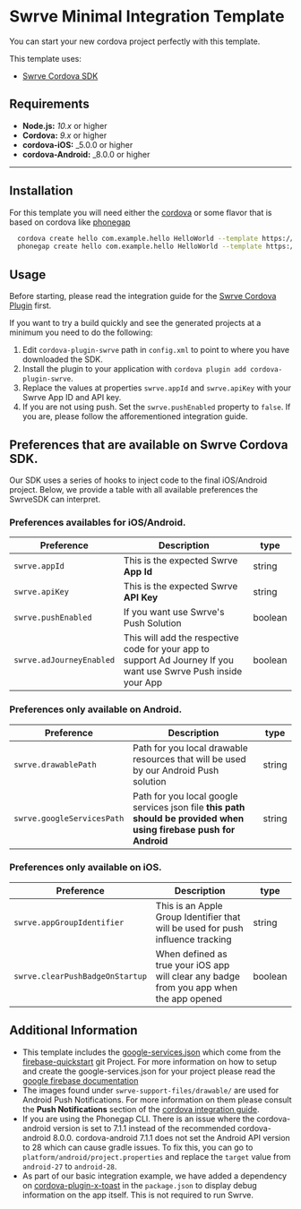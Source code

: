 # Swrve Minimal Integration Template

You can start your new cordova project perfectly with this template.

This template uses:

* [Swrve Cordova SDK](https://github.com/Swrve/swrve-cordova-sdk/)

## Requirements

* **Node.js:** _10.x_ or higher
* **Cordova:** _9.x_ or higher
* **cordova-iOS:** _5.0.0 or higher
* **cordova-Android:** _8.0.0 or higher

---

## Installation

For this template you will need either the [cordova](https://cordova.apache.org/docs/en/latest/guide/cli/) or some flavor that is based on cordova like [phonegap](http://docs.phonegap.com/getting-started/1-install-phonegap/desktop/)

```bash
  cordova create hello com.example.hello HelloWorld --template https://github.com/Swrve/swrve-cordova-minimal-integration.git
  phonegap create hello com.example.hello HelloWorld --template https://github.com/Swrve/swrve-cordova-minimal-integration.git
```

## Usage

Before starting, please read the integration guide for the [Swrve Cordova Plugin](https://docs.swrve.com/developer-documentation/integration/cordova/) first.

If you want to try a build quickly and see the generated projects at a minimum you need to do the following:

1. Edit `cordova-plugin-swrve` path in `config.xml` to point to where you have downloaded the SDK.
2. Install the plugin to your application with `cordova plugin add cordova-plugin-swrve`.
3. Replace the values at properties `swrve.appId` and `swrve.apiKey` with your Swrve App ID and API key.
4. If you are not using push. Set the `swrve.pushEnabled` property to `false`. If you are, please follow the afforementioned integration guide.  

## Preferences that are available on Swrve Cordova SDK.
Our SDK uses a series of hooks to inject code to the final iOS/Android project. Below, we provide a table with all available preferences the SwrveSDK can interpret. 

### Preferences availables for iOS/Android.

 Preference | Description | type |
| --- | --- | --- | 
| `swrve.appId` | This is the expected Swrve **App Id** |  string |
| `swrve.apiKey` | This is the expected Swrve **API Key** | string |  
| `swrve.pushEnabled` | If you want use Swrve's Push Solution | boolean|
| `swrve.adJourneyEnabled` | This will add the respective code for your app to support Ad Journey If you want use Swrve Push inside your App | boolean|

### Preferences only available on Android.
 Preference | Description | type |
| --- | --- | --- | 
| `swrve.drawablePath` | Path for you local drawable resources that will be used by our Android Push solution | string |
| `swrve.googleServicesPath` | Path for you local google services json file **this path should be provided when using firebase push for Android**  | string |

### Preferences only available on iOS.
 Preference | Description | type |
| --- | --- | --- | 
| `swrve.appGroupIdentifier` | This is an Apple Group Identifier that will be used for push influence tracking |  string |
| `swrve.clearPushBadgeOnStartup` | When defined as true your iOS app will clear any badge from you app when the app opened | boolean |  

## Additional Information

* This template includes the [google-services.json](https://github.com/Swrve/swrve-cordova-minimal-integration/blob/dev/template_src/swrve-support-files/android/google-services.json) which come from the [firebase-quickstart](https://github.com/firebase/quickstart-android) git Project. For more information on how to setup and create the google-services.json for your project please read the [google firebase documentation](https://support.google.com/firebase/answer/7015592?hl=en)
* The images found under `swrve-support-files/drawable/` are used for Android Push Notifications. For more information on them please consult the **Push Notifications** section of the [cordova integration guide](https://docs.swrve.com/developer-documentation/integration/cordova/#Push_notifications).
* If you are using the Phonegap CLI. There is an issue where the cordova-android version is set to 7.1.1 instead of the recommended cordova-android 8.0.0. cordova-android 7.1.1 does not set the Android API version to 28 which can cause gradle issues. To fix this, you can go to `platform/android/project.properties` and replace the `target` value from `android-27` to `android-28`.
* As part of our basic integration example, we have added a dependency on [cordova-plugin-x-toast](https://www.npmjs.com/package/cordova-plugin-x-toast) in the `package.json` to display debug information on the app itself. This is not required to run Swrve.

